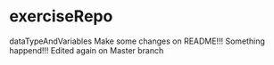 # exerciseRepo
dataTypeAndVariables
Make some changes on README!!!
Something happend!!!
Edited again on Master branch

